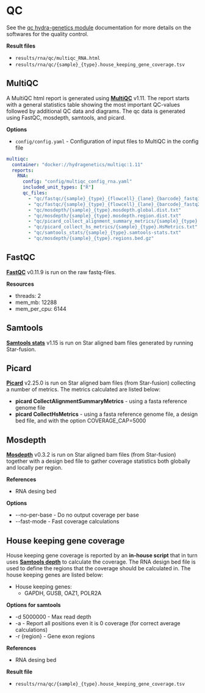 # QC
See the [qc hydra-genetics module](https://snv_indels.readthedocs.io/en/latest/) documentation for more details on the softwares for the quality control.

**Result files**

* `results/rna/qc/multiqc_RNA.html`
* `results/rna/qc/{sample}_{type}.house_keeping_gene_coverage.tsv`

## MultiQC
A MultiQC html report is generated using **[MultiQC](https://github.com/ewels/MultiQC)** v1.11. The report starts with a general statistics table showing the most important QC-values followed by additional QC data and diagrams. The qc data is generated using FastQC, mosdepth, samtools, and picard.

**Options**

* `config/config.yaml` - Configuration of input files to MultiQC in the config file

```yaml
multiqc:
  container: "docker://hydragenetics/multiqc:1.11"
  reports:
    RNA:
      config: "config/multiqc_config_rna.yaml"
      included_unit_types: ["R"]
      qc_files:
        - "qc/fastqc/{sample}_{type}_{flowcell}_{lane}_{barcode}_fastq1_fastqc.zip"
        - "qc/fastqc/{sample}_{type}_{flowcell}_{lane}_{barcode}_fastq2_fastqc.zip"
        - "qc/mosdepth/{sample}_{type}.mosdepth.global.dist.txt"
        - "qc/mosdepth/{sample}_{type}.mosdepth.region.dist.txt"
        - "qc/picard_collect_alignment_summary_metrics/{sample}_{type}.alignment_summary_metrics.txt"
        - "qc/picard_collect_hs_metrics/{sample}_{type}.HsMetrics.txt"
        - "qc/samtools_stats/{sample}_{type}.samtools-stats.txt"
        - "qc/mosdepth/{sample}_{type}.regions.bed.gz"
```

## FastQC
**[FastQC](https://www.bioinformatics.babraham.ac.uk/projects/fastqc/)** v0.11.9 is run on the raw fastq-files.

**Resources**

* threads: 2
* mem_mb: 12288
* mem_per_cpu: 6144

## Samtools
**[Samtools stats](http://www.htslib.org/doc/samtools-stats.html)** v1.15 is run on Star aligned bam files generated by running Star-fusion.

## Picard
**[Picard](https://broadinstitute.github.io/picard/)** v2.25.0 is run on Star aligned bam files (from Star-fusion) collecting a number of metrics. The metrics calculated are listed below:

* **picard CollectAlignmentSummaryMetrics** - using a fasta reference genome file
* **picard CollectHsMetrics** - using a fasta reference genome file, a design bed file, and with the option COVERAGE_CAP=5000

## Mosdepth
**[Mosdepth](https://github.com/brentp/mosdepth)** v0.3.2 is run on Star aligned bam files (from Star-fusion) together with a design bed file to gather coverage statistics both globally and locally per region.

**References**

* RNA desing bed

**Options**

* --no-per-base - Do no output coverage per base
* --fast-mode - Fast coverage calculations

## House keeping gene coverage
House keeping gene coverage is reported by an **in-house script** that in turn uses **[Samtools depth](http://www.htslib.org/doc/samtools-depth.html)** to calculate the coverage. The RNA design bed file is used to define the regions that the coverage should be calculated in. The house keeping genes are listed below:

* House keeping genes:
    - GAPDH, GUSB, OAZ1, POLR2A

**Options for samtools**

* -d 5000000 - Max read depth
* -a - Report all positions even it is 0 coverage (for correct average calculations)
* -r {region} - Gene exon regions

**References**

* RNA desing bed

**Result file**

* `results/rna/qc/{sample}_{type}.house_keeping_gene_coverage.tsv`
